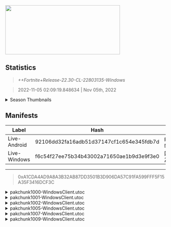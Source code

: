<div style="pointer-events: none">
  <img style="pointer-events: none" src="https://raw.githubusercontent.com/Tectors/Archive/master/source/dependents/gen.22.30.svg" width="360" height="155">
<div>

## Statistics
> *++Fortnite+Release-22.30-CL-22803135-Windows*

> 2022-11-05 02:09:19.848634 | Nov 05th, 2022

<details>
  <summary>Season Thumbnails</summary>

  > Seasonal thumbnails are a season's normal ltms and their photos.

  | Name | ID |
  | - | - |
  | [Zero Build - Duos](https://raw.githubusercontent.com/Tectors/Archive/master/source/dependents/monthly-rotaton/playlist_nobuildbr_duo_22_30.png) | Playlist_NoBuildBR_Duo |
  | [Solo](https://raw.githubusercontent.com/Tectors/Archive/master/source/dependents/monthly-rotaton/playlist_defaultsolo_22_30.png) | Playlist_DefaultSolo |
  | [Zero Build - Trios](https://raw.githubusercontent.com/Tectors/Archive/master/source/dependents/monthly-rotaton/playlist_nobuildbr_trio_22_30.png) | Playlist_NoBuildBR_Trio |
  | [Zero Build - Solo](https://raw.githubusercontent.com/Tectors/Archive/master/source/dependents/monthly-rotaton/playlist_nobuildbr_solo_22_30.png) | Playlist_NoBuildBR_Solo |
</details>

## Manifests
| Label | Hash | Route |
| - | - | - |
| Live-Android | 92106dd32fa16adb51d37147cf1c654e345fdb7d | [pQIIH8-rnWSjGZyG8U6y7xfyDEBclQ](https://github.com/Tectors/Archive/blob/master/manifests/pQIIH8-rnWSjGZyG8U6y7xfyDEBclQ.manifest) |
| Live-Windows | f6c54f27ee75b34b43002a71650ae1b9d3e9f3e0 | [DgvMjqMEz8KeBdRCJ0i_Biev3Eb-2Q](https://github.com/Tectors/Archive/blob/master/manifests/DgvMjqMEz8KeBdRCJ0i_Biev3Eb-2Q.manifest) |

---

> 0xA1CDA4AD9A8A3B32AB87DD3501B3D906DA57C91FA599FFF5F15A35F3416DCF3C

<details>
  <summary>pakchunk1000-WindowsClient.utoc</summary>

  > FortniteGame/Content/Paks/pakchunk1000-WindowsClient.utoc

  > 0x37CBDF13CB5D57A0FE097FA15443C598EA8CF36A37940DE4FC8FCB8591CE8742

  <img src="https://raw.githubusercontent.com/Tectors/Archive/master/source/dependents/referred/Pickaxe_Imitator.svg" width="100"> <img src="https://raw.githubusercontent.com/Tectors/Archive/master/source/dependents/referred/LoadingScreen_Fortnitemares_Boss.svg" width="100"> <img src="https://raw.githubusercontent.com/Tectors/Archive/master/source/dependents/referred/Character_Imitator.svg" width="100"> <img src="https://raw.githubusercontent.com/Tectors/Archive/master/source/dependents/referred/Backpack_Imitator.svg" width="100"> 
</details>

<details>
  <summary>pakchunk1001-WindowsClient.utoc</summary>

  > FortniteGame/Content/Paks/pakchunk1001-WindowsClient.utoc

  > 0x0C00742FC472473E2C546EEB87DCCDB0A83C306982AA5B0852BF5733B855BEFA

  <img src="https://raw.githubusercontent.com/Tectors/Archive/master/source/dependents/referred/Backpack_GeniusStandAlone.svg" width="100"> 
</details>

<details>
  <summary>pakchunk1002-WindowsClient.utoc</summary>

  > FortniteGame/Content/Paks/pakchunk1002-WindowsClient.utoc

  > 0x56AD6875FFB10B1A76FD606CB0764FBD453223D6B2EF5795B2ECA8CFFCFDCDD9

  <img src="https://raw.githubusercontent.com/Tectors/Archive/master/source/dependents/referred/EID_Spooky.svg" width="100"> 
</details>

<details>
  <summary>pakchunk1005-WindowsClient.utoc</summary>

  > FortniteGame/Content/Paks/pakchunk1005-WindowsClient.utoc

  > 0xE851A6EFF448024AB69D892C97E764B93BC14B3826CFF0F13D0E22B24301C27B

  <img src="https://raw.githubusercontent.com/Tectors/Archive/master/source/dependents/referred/EID_Coping.svg" width="100"> 
</details>

<details>
  <summary>pakchunk1007-WindowsClient.utoc</summary>

  > FortniteGame/Content/Paks/pakchunk1007-WindowsClient.utoc

  > 0x80FAE1B3960010587D3B3618D2D4B0F0C3D116BFDA4B471D44BA78D6D8EC5376

  <img src="https://raw.githubusercontent.com/Tectors/Archive/master/source/dependents/referred/EID_Goodbye.svg" width="100"> 
</details>

<details>
  <summary>pakchunk1009-WindowsClient.utoc</summary>

  > FortniteGame/Content/Paks/pakchunk1009-WindowsClient.utoc

  > 0xD3E814A005248816D8E6EA8EF6B21E8540E4BEBAFF3D8DEF058D7A00C1D0012C

  <img src="https://raw.githubusercontent.com/Tectors/Archive/master/source/dependents/referred/Pickaxe_StallionSmoke.svg" width="100"> <img src="https://raw.githubusercontent.com/Tectors/Archive/master/source/dependents/referred/Pickaxe_StallionAviator.svg" width="100"> <img src="https://raw.githubusercontent.com/Tectors/Archive/master/source/dependents/referred/LoadingScreen_Stallion.svg" width="100"> <img src="https://raw.githubusercontent.com/Tectors/Archive/master/source/dependents/referred/Glider_StallionSmoke.svg" width="100"> <img src="https://raw.githubusercontent.com/Tectors/Archive/master/source/dependents/referred/EID_Stallion.svg" width="100"> <img src="https://raw.githubusercontent.com/Tectors/Archive/master/source/dependents/referred/Character_StallionSmoke.svg" width="100"> <img src="https://raw.githubusercontent.com/Tectors/Archive/master/source/dependents/referred/Character_StallionAviator.svg" width="100"> <img src="https://raw.githubusercontent.com/Tectors/Archive/master/source/dependents/referred/Backpack_StallionSmoke.svg" width="100"> <img src="https://raw.githubusercontent.com/Tectors/Archive/master/source/dependents/referred/Backpack_StallionAviator.svg" width="100"> 
</details>

